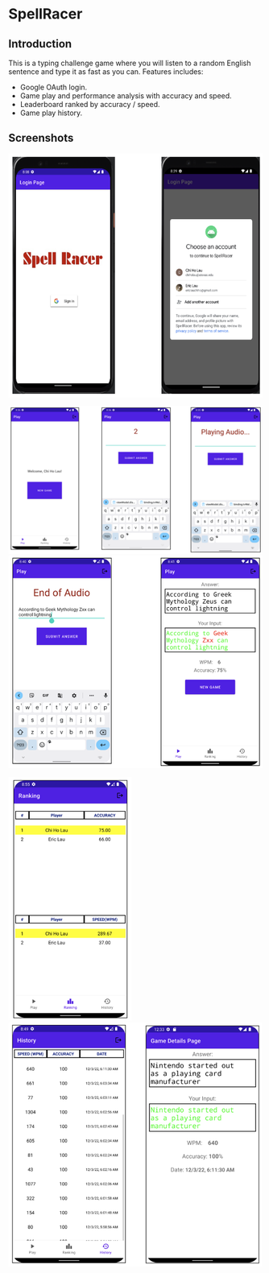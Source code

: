# SpellRacer

## Introduction

This is a typing challenge game where you will listen to a random English sentence and type it as fast as you can. Features includes:

- Google OAuth login.
- Game play and performance analysis with accuracy and speed.
- Leaderboard ranked by accuracy / speed.
- Game play history.

## Screenshots

<img src="https://raw.githubusercontent.com/eric19960304/SpellRacer/main/screenshots/1.png" height="485px" />

![](screenshots/2.png) ![](screenshots/3.png)

<img src="https://raw.githubusercontent.com/eric19960304/SpellRacer/main/screenshots/4.png" height="485px" /> <img src="https://raw.githubusercontent.com/eric19960304/SpellRacer/main/screenshots/5.png" height="485px" />